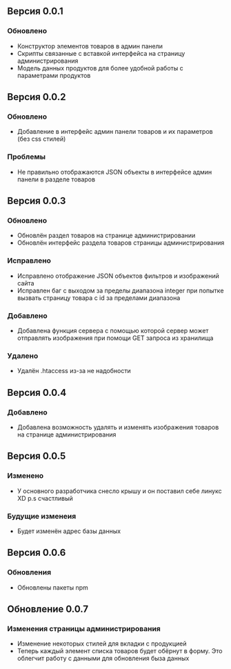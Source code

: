 <h2>Версия 0.0.1</h2>
<h3>Обновлено</h3> 

<ul>
<li>Конструктор элементов товаров в админ панели</li>
<li>Скрипты связанные с вставкой интерфейса на страницу администрирования</li>
<li>Модель данных продуктов для более удобной работы с параметрами продуктов</li>
</ul>
<h2>Версия 0.0.2</h2>
<h3>Обновлено</h3>
<ul>
<li>Добавление в интерфейс админ панели товаров и их параметров (без css стилей)</li>
</ul>
<h3>Проблемы</h3>
<ul>
<li>Не правильно отображаются JSON объекты в интерфейсе админ панели в разделе товаров</li>
</ul>
<h2>Версия 0.0.3</h2>
<h3>Обновлено</h3>
<ul>
<li>Обновлён раздел товаров на странице администрировании</li>
<li>Обновлён интерфейс раздела товаров страницы администрирования</li>
</ul>
<h3>Исправлено</h3>
<ul>
<li>Исправлено отображение JSON объектов фильтров и изображений сайта</li>
<li>Исправлен баг с выходом за пределы диапазона integer при попытке вызвать страницу товара с id за пределами диапазона</li>
</ul>
<h3>Добавлено</h3>
<ul>
<li>Добавлена функция сервера с помощью которой сервер может отправлять изображения при помощи GET запроса из хранилища</li>
</ul>
<h3>Удалено</h3>
<ul>
<li>Удалён .htaccess из-за не надобности</li>
</ul>
<h2>Версия 0.0.4</h2>
<h3>Добавлено</h3>
<ul>
<li>Добавлена возможность удалять и изменять изображения товаров на странице администрирования</li>
</ul>
<h2>Версия 0.0.5</h2>
<h3>Изменено</h3>
<ul>
<li>У основного разработчика снесло крышу и он поставил себе линукс XD p.s счастливый</li>
</ul>
<h3>Будущие изменеия</h3>
<ul>
<li>Будет изменён адрес базы данных</li>
</ul>
<h2>Версия 0.0.6</h2>
<h3>Обновления</h3>
<ul>
<li>Обновлены пакеты npm</li>
</ul>
<h2>Обновление 0.0.7</h2>
<h3>Изменения страницы администрирования</h3>
<ul>
<li>Изменение некоторых стилей для вкладки с продукцией</li>
<li>Теперь каждый элемент списка товаров будет обёрнут в форму. Это облегчит работу с данными для обновления быза данных</li>
</ul>
